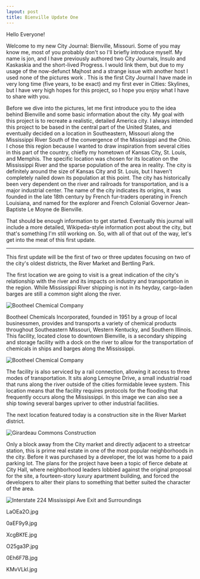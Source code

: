 ```yaml
---
layout: post
title: Bienville Update One
---
```


Hello Everyone!

Welcome to my new City Journal: Bienville, Missouri. Some of you may know me, most of you probably don't so I'll briefly introduce myself. My name is jon, and I have previously authored two City Journals, Insulo and Kaskaskia and the short-lived Progress. I would link them, but due to my usage of the now-defunct Majhost and a strange issue with another host I used none of the pictures work . This is the first City Journal I have made in very long time (five years, to be exact) and my first ever in Cities: Skylines, but I have very high hopes for this project, so I hope you enjoy what I have to share with you.

Before we dive into the pictures, let me first introduce you to the idea behind Bienville and some basic information about the city. My goal with this project is to recreate a realistic, detailed America city. I always intended this project to be based in the central part of the United States, and eventually decided on a location in Southeastern, Missouri along the Mississippi River South of the convergence of the Mississippi and the Ohio. I chose this region because I wanted to draw inspiration from several cities in this part of the country, chiefly my hometown of Kansas City, St. Louis, and Memphis. The specific location was chosen for its location on the Mississippi River and the sparse population of the area in reality.  The city is definitely around the size of Kansas City and St. Louis, but I haven't completely nailed down its population at this point. The city has historically been very dependent on the river and railroads for transportation, and is a major industrial center. The name of the city indicates its origins, it was founded in the late 18th century by French fur-traders operating in French Louisiana, and named for the explorer and French Colonial Governor Jean-Baptiste Le Moyne de Bienville.

That should be enough information to get started. Eventually this journal will include a more detailed, Wikipeda-style information post about the city, but that's something I'm still working on. So, with all of that out of the way, let's get into the meat of this first update. 

---

This first update will be the first of two or three updates focusing on two of the city's oldest districts, the River Market and Bertling Park. 

The first location we are going to visit is a great indication of the city's relationship with the river and its impacts on industry and transportation in the region. While Mississippi River shipping is not in its heyday, cargo-laden barges are still a common sight along the river. 

![Bootheel Chemical Company](https://i.imgur.com/IRl8KD9.jpg "The Bootheel Chemical Company")

Bootheel Chemicals Incorporated, founded in 1951 by a group of local businessmen, provides and transports a variety of chemical products throughout Southeastern Missouri, Western Kentucky, and Southern Illinois. This facility, located close to downtown Bienville, is a secondary shipping and storage facility with a dock on the river to allow for the transportation of chemicals in ships and barges along the Mississippi.

![Bootheel Chemical Company](https://i.imgur.com/8jHhKLh.jpg "The Bootheel Chemical Company")

The facility is also serviced by a rail connection, allowing it access to three modes of transportation. It sits along Lemoyne Drive, a small industrial road that runs along the river outside of the cities formidable levee system. This location means that the facility requires protocols for the flooding that frequently occurs along the Mississippi. In this image we can also see a ship towing several barges upriver to other industrial facilities.

The next location featured today is a construction site in the River Market district.

![Girardeau Commons Construction](https://i.imgur.com/cJDvt8M.jpg "Giradeau Commons Construction")

Only a block away from the City market and directly adjacent to a streetcar station, this is prime real estate in one of the most popular neighborhoods in the city. Before it was purchased by a developer, the lot was home to a paid parking lot. The plans for the project have been a topic of fierce debate at City Hall, where neighborhood leaders lobbied against the original proposal for the site, a fourteen-story luxury apartment building, and forced the developers to alter their plans to something that better suited the character of the area.



![Interstate 224 Mississippi Ave Exit and Surroundings](https://i.imgur.com/WJuuSkx.jpg "Interstate 224 Mississippi Ave Exit and Surroundings")

LaOEa2O.jpg

0aEF9y9.jpg

XcgBKfE.jpg

O25ga3P.jpg

0Eh6F7B.jpg

KMvVLkl.jpg